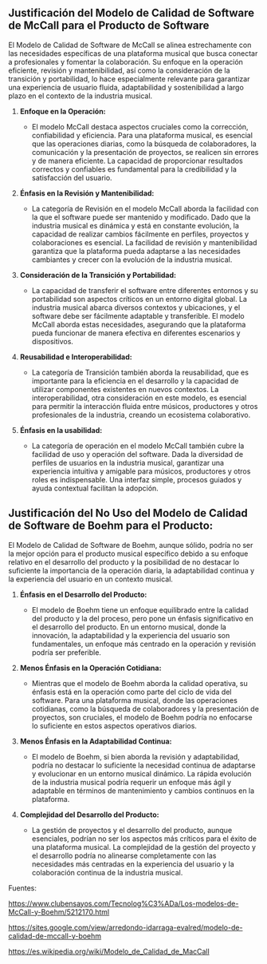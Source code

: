 ## Justificación del Modelo de Calidad de Software de McCall para el Producto de Software

El Modelo de Calidad de Software de McCall se alinea estrechamente con las necesidades específicas de una plataforma musical que busca conectar a profesionales y fomentar la colaboración. Su enfoque en la operación eficiente, revisión y mantenibilidad, así como la consideración de la transición y portabilidad, lo hace especialmente relevante para garantizar una experiencia de usuario fluida, adaptabilidad y sostenibilidad a largo plazo en el contexto de la industria musical.

1. **Enfoque en la Operación:**
   - El modelo McCall destaca aspectos cruciales como la corrección, confiabilidad y eficiencia. Para una plataforma musical, es esencial que las operaciones diarias, como la búsqueda de colaboradores, la comunicación y la presentación de proyectos, se realicen sin errores y de manera eficiente. La capacidad de proporcionar resultados correctos y confiables es fundamental para la credibilidad y la satisfacción del usuario.

2. **Énfasis en la Revisión y Mantenibilidad:**
   - La categoría de Revisión en el modelo McCall aborda la facilidad con la que el software puede ser mantenido y modificado. Dado que la industria musical es dinámica y está en constante evolución, la capacidad de realizar cambios fácilmente en perfiles, proyectos y colaboraciones es esencial. La facilidad de revisión y mantenibilidad garantiza que la plataforma pueda adaptarse a las necesidades cambiantes y crecer con la evolución de la industria musical.

3. **Consideración de la Transición y Portabilidad:**
   - La capacidad de transferir el software entre diferentes entornos y su portabilidad son aspectos críticos en un entorno digital global. La industria musical abarca diversos contextos y ubicaciones, y el software debe ser fácilmente adaptable y transferible. El modelo McCall aborda estas necesidades, asegurando que la plataforma pueda funcionar de manera efectiva en diferentes escenarios y dispositivos.

4. **Reusabilidad e Interoperabilidad:**
   - La categoría de Transición también aborda la reusabilidad, que es importante para la eficiencia en el desarrollo y la capacidad de utilizar componentes existentes en nuevos contextos. La interoperabilidad, otra consideración en este modelo, es esencial para permitir la interacción fluida entre músicos, productores y otros profesionales de la industria, creando un ecosistema colaborativo.

5. **Énfasis en la usabilidad:**
    - La categoría de operación en el modelo McCall también cubre la facilidad de uso y operación del software. Dada la diversidad de perfiles de usuarios en la industria musical, garantizar una experiencia intuitiva y amigable para músicos, productores y otros roles es indispensable. Una interfaz simple, procesos guiados y ayuda contextual facilitan la adopción.

## Justificación del No Uso del Modelo de Calidad de Software de Boehm para el Producto:

El Modelo de Calidad de Software de Boehm, aunque sólido, podría no ser la mejor opción para el producto musical específico debido a su enfoque relativo en el desarrollo del producto y la posibilidad de no destacar lo suficiente la importancia de la operación diaria, la adaptabilidad continua y la experiencia del usuario en un contexto musical.

1. **Énfasis en el Desarrollo del Producto:**
   - El modelo de Boehm tiene un enfoque equilibrado entre la calidad del producto y la del proceso, pero pone un énfasis significativo en el desarrollo del producto. En un entorno musical, donde la innovación, la adaptabilidad y la experiencia del usuario son fundamentales, un enfoque más centrado en la operación y revisión podría ser preferible.

2. **Menos Énfasis en la Operación Cotidiana:**
   - Mientras que el modelo de Boehm aborda la calidad operativa, su énfasis está en la operación como parte del ciclo de vida del software. Para una plataforma musical, donde las operaciones cotidianas, como la búsqueda de colaboradores y la presentación de proyectos, son cruciales, el modelo de Boehm podría no enfocarse lo suficiente en estos aspectos operativos diarios.

3. **Menos Énfasis en la Adaptabilidad Continua:**
   - El modelo de Boehm, si bien aborda la revisión y adaptabilidad, podría no destacar lo suficiente la necesidad continua de adaptarse y evolucionar en un entorno musical dinámico. La rápida evolución de la industria musical podría requerir un enfoque más ágil y adaptable en términos de mantenimiento y cambios continuos en la plataforma.

4. **Complejidad del Desarrollo del Producto:**
   - La gestión de proyectos y el desarrollo del producto, aunque esenciales, podrían no ser los aspectos más críticos para el éxito de una plataforma musical. La complejidad de la gestión del proyecto y el desarrollo podría no alinearse completamente con las necesidades más centradas en la experiencia del usuario y la colaboración continua de la industria musical.

Fuentes: 

https://www.clubensayos.com/Tecnolog%C3%ADa/Los-modelos-de-McCall-y-Boehm/5212170.html

https://sites.google.com/view/arredondo-idarraga-evalred/modelo-de-calidad-de-mccall-y-boehm

https://es.wikipedia.org/wiki/Modelo_de_Calidad_de_MacCall